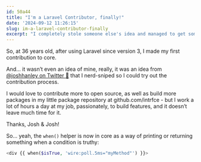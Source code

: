 ```yaml
---
id: 50a44
title: "I'm a Laravel Contributor, finally!"
date: '2024-09-12 11:26:15'
slug: im-a-laravel-contributor-finally
excerpt: "I completely stole someone else's idea and managed to get something merged to Laravel core."
---
```

So, at 36 years old, after using Laravel since version 3, I made my first contribution to core.

And… it wasn’t even an idea of mine, really, it was an idea from [@joshhanley on Twitter 🧵](https://x.com/_joshhanley/status/1834012220151529582) that I nerd-sniped so I could try out the contribution process.

I would love to contribute more to open source, as well as build more packages in my little package repository at github.com/intrfce - but I work a lot of hours a day at my job, passionately, to build features, and it doesn’t leave much time for it.

Thanks, Josh & Josh!

So… yeah, the `when()` helper is now in core as a way of printing or returning something when a condition is truthy:

```php
<div {{ when($isTrue, 'wire:poll.5ms="myMethod"') }}>
```